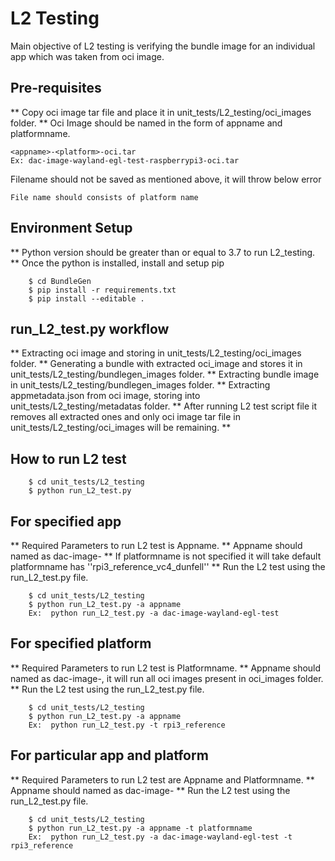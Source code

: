 # L2 Testing
Main objective of L2 testing is verifying the bundle image for an individual app which was taken from oci image.

## Pre-requisites
** Copy oci image tar file and place it in unit_tests/L2_testing/oci_images folder.
** Oci Image should be named in the form of appname and platformname.
```
<appname>-<platform>-oci.tar
Ex: dac-image-wayland-egl-test-raspberrypi3-oci.tar
```
Filename should not be saved as mentioned above, it will throw below error
```
File name should consists of platform name
```

## Environment Setup
** Python version should be greater than or equal to 3.7 to run L2_testing.
** Once the python is installed, install and setup pip
```console
    $ cd BundleGen
    $ pip install -r requirements.txt
    $ pip install --editable .
```

## run_L2_test.py workflow
** Extracting oci image and storing in unit_tests/L2_testing/oci_images folder.
** Generating a bundle with extracted oci_image and stores it in unit_tests/L2_testing/bundlegen_images folder.
** Extracting bundle image in unit_tests/L2_testing/bundlegen_images folder.
** Extracting appmetadata.json from oci image, storing into unit_tests/L2_testing/metadatas folder.
** After running L2 test script file it removes all extracted ones and only oci image tar file in unit_tests/L2_testing/oci_images will be remaining. **


## How to run L2 test
```console
    $ cd unit_tests/L2_testing
    $ python run_L2_test.py
```

## For specified app
** Required Parameters to run L2 test is Appname.
** Appname should named as dac-image-<Appname>
** If platformname is not specified it will take default platformname has ''rpi3_reference_vc4_dunfell''
** Run the L2 test using the run_L2_test.py file.
```console
    $ cd unit_tests/L2_testing
    $ python run_L2_test.py -a appname
    Ex:  python run_L2_test.py -a dac-image-wayland-egl-test
```
## For specified platform
** Required Parameters to run L2 test is Platformname.
** Appname should named as dac-image-<Appname>, it will run all oci images present in oci_images folder.
** Run the L2 test using the run_L2_test.py file.
```console
    $ cd unit_tests/L2_testing
    $ python run_L2_test.py -a appname
    Ex:  python run_L2_test.py -t rpi3_reference
```
## For particular app and platform
** Required Parameters to run L2 test are Appname and Platformname.
** Appname should named as dac-image-<Appname>
** Run the L2 test using the run_L2_test.py file.
```console
    $ cd unit_tests/L2_testing
    $ python run_L2_test.py -a appname -t platformname
    Ex:  python run_L2_test.py -a dac-image-wayland-egl-test -t rpi3_reference
```